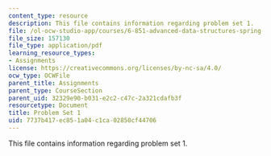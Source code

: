 ```yaml
---
content_type: resource
description: This file contains information regarding problem set 1.
file: /ol-ocw-studio-app/courses/6-851-advanced-data-structures-spring-2012/7737b417ec851a04c1ca02850cf44706_MIT6_851S12_ps1.pdf
file_size: 157130
file_type: application/pdf
learning_resource_types:
- Assignments
license: https://creativecommons.org/licenses/by-nc-sa/4.0/
ocw_type: OCWFile
parent_title: Assignments
parent_type: CourseSection
parent_uid: 32329e90-b031-e2c2-c47c-2a321cdafb3f
resourcetype: Document
title: Problem Set 1
uid: 7737b417-ec85-1a04-c1ca-02850cf44706
---
```

This file contains information regarding problem set 1.